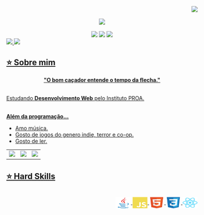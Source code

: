 <img align="right" src="https://komarev.com/ghpvc/?username=stephanymdias&color=ff69b4"><br>
<div align="center">
  <a href="https://github.com/stephanymdias">
    <img align="center" src="https://i.pinimg.com/originals/4c/82/fe/4c82fe0e23b72b852e8b437d84d3665c.gif" width="500">
  </a>
</div>
<br>

<div align="center">
  <!-- Work Links -->
  <a href="https://www.linkedin.com/in/stephany-marciano-dias/" target="_blank"><img src="https://img.shields.io/badge/-LinkedIn-%230077B5?style=for-the-badge&logo=linkedin&logoColor=white" target="_blank"></a>
  <a href = "mailto:stephanyworkdev@gmail.com"><img src="https://img.shields.io/badge/Gmail-D14836?style=for-the-badge&logo=gmail&logoColor=white"></a>
  <!-- Social Links -->
  <a href="https://instagram.com/stephx_y/" target="_blank"><img src="https://img.shields.io/badge/-Instagram-%23E4405F?style=for-the-badge&logo=instagram&logoColor=white" target="_blank"></a>
</div>

<div>
   <a href="https://github.com/stephanymdias">
   <img height="170em" src="https://github-readme-stats.vercel.app/api?username=HernandoSilva&show_icons=true&theme=neon&include_all_commits=true&count_private=true"/>
   <img height="170em" src="https://github-readme-stats.vercel.app/api/top-langs/?username=StephanyMarcianoDias&layout=compact&langs_count=6&theme=neon"/>
</div>

## ⭐️ Sobre mim
<div align='center'>
  <b>"O bom caçador entende o tempo da flecha."</b>
</div><br>

Estudando <b>Desenvolvimento Web</b> pelo Instituto PROA.
<br><br>

<b>Além da programação...</b>

- Amo música.
- Gosto de jogos do genero indie, terror e co-op. 
- Gosto de ler.
<div align="center">
  <table>
    <tr>
      <td><img src="https://64.media.tumblr.com/tumblr_lyxj33CYzW1qigluvo4_250.gif"></td>
      <td><img src="https://64.media.tumblr.com/tumblr_lyxj33CYzW1qigluvo5_250.gifv"></td>
      <td><img src="https://64.media.tumblr.com/tumblr_lyxj33CYzW1qigluvo6_250.gifv"></td>
    </tr>
  </table>
</div>

## ⭐️ Hard Skills

<div align="right">
<div>
<div style="display: inline_block"><br>
  <img align="center" alt="Java" height="30" width="40" src="https://raw.githubusercontent.com/devicons/devicon/master/icons/java/java-original.svg">
  <img align="center" alt="Js" height="30" width="40" src="https://raw.githubusercontent.com/devicons/devicon/master/icons/javascript/javascript-plain.svg">
  <img align="center" alt="HTML" height="30" width="40" src="https://raw.githubusercontent.com/devicons/devicon/master/icons/html5/html5-original.svg">
  <img align="center" alt="CSS" height="30" width="40" src="https://raw.githubusercontent.com/devicons/devicon/master/icons/css3/css3-original.svg">
  <img align="center" alt="React" height="30" width="40" src="https://raw.githubusercontent.com/devicons/devicon/master/icons/react/react-original.svg">
</div>
</div>
  <br>
</div>

